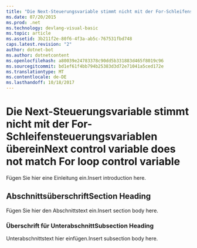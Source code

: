 ```yaml
---
title: "Die Next-Steuerungsvariable stimmt nicht mit der For-Schleifensteuerungsvariablen überein"
ms.date: 07/20/2015
ms.prod: .net
ms.technology: devlang-visual-basic
ms.topic: article
ms.assetid: 3b211f2e-80f6-4f3a-ab5c-767531fbd748
caps.latest.revision: "2"
author: dotnet-bot
ms.author: dotnetcontent
ms.openlocfilehash: a80039e24783378c90dd5b331883d465f8019c96
ms.sourcegitcommit: bd1ef61f4bb794b25383d3d72e71041a5ced172e
ms.translationtype: MT
ms.contentlocale: de-DE
ms.lasthandoff: 10/18/2017
---
```

# <a name="next-control-variable-does-not-match-for-loop-control-variable"></a><span data-ttu-id="c187f-102">Die Next-Steuerungsvariable stimmt nicht mit der For-Schleifensteuerungsvariablen überein</span><span class="sxs-lookup"><span data-stu-id="c187f-102">Next control variable does not match For loop control variable</span></span>
<span data-ttu-id="c187f-103">Fügen Sie hier eine Einleitung ein.</span><span class="sxs-lookup"><span data-stu-id="c187f-103">Insert introduction here.</span></span>  
  
## <a name="section-heading"></a><span data-ttu-id="c187f-104">Abschnittsüberschrift</span><span class="sxs-lookup"><span data-stu-id="c187f-104">Section Heading</span></span>  
 <span data-ttu-id="c187f-105">Fügen Sie hier den Abschnittstext ein.</span><span class="sxs-lookup"><span data-stu-id="c187f-105">Insert section body here.</span></span>  
  
### <a name="subsection-heading"></a><span data-ttu-id="c187f-106">Überschrift für Unterabschnitt</span><span class="sxs-lookup"><span data-stu-id="c187f-106">Subsection Heading</span></span>  
 <span data-ttu-id="c187f-107">Unterabschnittstext hier einfügen.</span><span class="sxs-lookup"><span data-stu-id="c187f-107">Insert subsection body here.</span></span>
